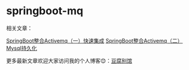 # springboot-mq

相关文章：

[SpringBoot整合Activemq（一）快速集成](https://www.doufuplus.com/blog/activemq01.html)
[SpringBoot整合Activemq（二）Mysql持久化](https://www.doufuplus.com/blog/activemq02.html)

更多最新文章欢迎大家访问我的个人博客:blush:：[豆腐别馆](https://www.doufuplus.com)